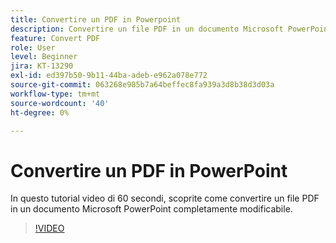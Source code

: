 ```yaml
---
title: Convertire un PDF in Powerpoint
description: Convertire un file PDF in un documento Microsoft PowerPoint completamente modificabile
feature: Convert PDF
role: User
level: Beginner
jira: KT-13290
exl-id: ed397b50-9b11-44ba-adeb-e962a078e772
source-git-commit: 063268e985b7a64beffec8fa939a3d8b38d3d03a
workflow-type: tm+mt
source-wordcount: '40'
ht-degree: 0%

---
```


# Convertire un PDF in PowerPoint

In questo tutorial video di 60 secondi, scoprite come convertire un file PDF in un documento Microsoft PowerPoint completamente modificabile.

>[!VIDEO](https://video.tv.adobe.com/v/342629?quality=12&learn=on&hidetitle=true)
